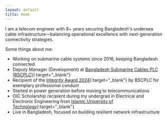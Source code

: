 ```yaml
---
layout: default
title: Home
---
```


I am a telecom engineer with 8+ years securing Bangladesh's undersea cable infrastructure—balancing operational excellence with next-generation connectivity strategies.

Some things about me:
* Working on submarine cable systems since 2016, keeping Bangladesh connected
* Deputy Manager (Development) at [Bangladesh Submarine Cables PLC (BSCPLC)](https://bsccl.com.bd/){:target="_blank"}
* Recipient of the [Integrity Award 2024](https://www.linkedin.com/posts/muntasimulhaque_i-am-honored-to-have-received-the-integrity-activity-7246364149318856704-aKEW?utm_source=share&utm_medium=member_desktop&rcm=ACoAADMD_3IBeimciFktlbgPiYG5t1CimuqtyXE){:target="_blank"} by BSCPLC for exemplary professional conduct
* Started in power generation before moving to telecommunications
* OIC Scholarship recipient during my undergrad in Electrical and Electronic Engineering from [Islamic University of Technology](https://www.iutoic-dhaka.edu/){:target="_blank"}
* Live in Bangladesh, focused on building resilient network infrastructure